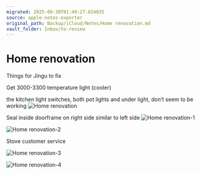 ```yaml
---
migrated: 2025-09-20T01:49:27.654035
source: apple-notes-exporter
original_path: Backup/iCloud/Notes/Home renovation.md
vault_folder: Inbox/to-review
---
```

# Home renovation

Things for Jingu to fix

Get 3000-3300 temperature light (cooler)

the kitchen light switches, both pot lights and under light, don’t seem to be working
![Home renovation](images/Home%20renovation.jpeg)

Seal inside doorframe on right side similar to left side 
![Home renovation-1](images/Home%20renovation-1.jpeg)

![Home renovation-2](images/Home%20renovation-2.jpeg)

Stove customer service 

![Home renovation-3](images/Home%20renovation-3.jpeg)

![Home renovation-4](images/Home%20renovation-4.jpeg)

